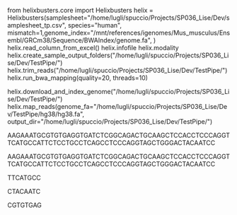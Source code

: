 from helixbusters.core import Helixbusters
helix = Helixbusters(samplesheet="/home/lugli/spuccio/Projects/SP036_Lise/Dev/samplesheet_tp.csv", species="human",
mismatch=1,genome_index="/mnt/references/igenomes/Mus_musculus/Ensembl/GRCm38/Sequence/BWAIndex/genome.fa",
)
helix.read_column_from_excel()
helix.infofile
helix.modality
helix.create_sample_output_folders("/home/lugli/spuccio/Projects/SP036_Lise/Dev/TestPipe/")
helix.trim_reads("/home/lugli/spuccio/Projects/SP036_Lise/Dev/TestPipe/")
helix.run_bwa_mapping(quality=20, threads=10)


helix.download_and_index_genome("/home/lugli/spuccio/Projects/SP036_Lise/Dev/TestPipe/")
helix.map_reads(genome_fa="/home/lugli/spuccio/Projects/SP036_Lise/Dev/TestPipe/hg38/hg38.fa", output_dir="/home/lugli/spuccio/Projects/SP036_Lise/Dev/TestPipe/")


AAGAAATGCGTGTGAGGTGATCTCGGCAGACTGCAAGCTCCACCTCCCAGGTTCATGCCATTCTCCTGCCTCAGCCTCCCAGGTAGCTGGGACTACAATCC

AAGAAATGCGTGTGAGGTGATCTCGGCAGACTGCAAGCTCCACCTCCCAGGTTCATGCCATTCTCCTGCCTCAGCCTCCCAGGTAGCTGGGACTACAATCC

TTCATGCC 

CTACAATC

CGTGTGAG